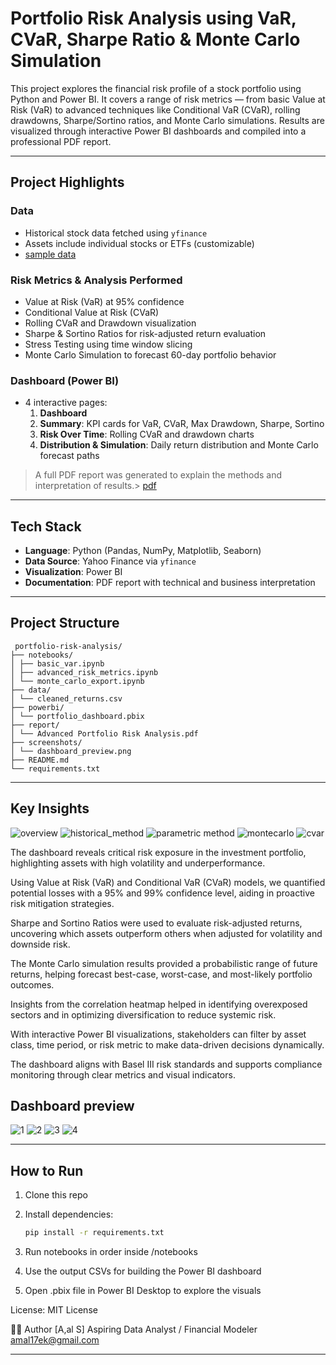 #  Portfolio Risk Analysis using VaR, CVaR, Sharpe Ratio & Monte Carlo Simulation

This project explores the financial risk profile of a stock portfolio using Python and Power BI. It covers a range of risk metrics — from basic Value at Risk (VaR) to advanced techniques like Conditional VaR (CVaR), rolling drawdowns, Sharpe/Sortino ratios, and Monte Carlo simulations. Results are visualized through interactive Power BI dashboards and compiled into a professional PDF report.

---

##  Project Highlights

###  Data
- Historical stock data fetched using `yfinance`
- Assets include individual stocks or ETFs (customizable)
- [sample data](https://github.com/intheperkofextinction/VaR-for-portfolio/blob/main/portfolio_daily_returns.csv)

###  Risk Metrics & Analysis Performed
- Value at Risk (VaR) at 95% confidence
- Conditional Value at Risk (CVaR)
- Rolling CVaR and Drawdown visualization
- Sharpe & Sortino Ratios for risk-adjusted return evaluation
- Stress Testing using time window slicing
- Monte Carlo Simulation to forecast 60-day portfolio behavior

###  Dashboard (Power BI)
- 4 interactive pages:
  1. **Dashboard**
  2. **Summary**: KPI cards for VaR, CVaR, Max Drawdown, Sharpe, Sortino
  3. **Risk Over Time**: Rolling CVaR and drawdown charts
  4. **Distribution & Simulation**: Daily return distribution and Monte Carlo forecast paths

> A full PDF report was generated to explain the methods and interpretation of results.> 
[pdf](https://github.com/intheperkofextinction/VaR-for-portfolio/blob/main/Advanced%20Portfolio%20Risk%20Analysis%20(1).pdf)

---

## Tech Stack

- **Language**: Python (Pandas, NumPy, Matplotlib, Seaborn)
- **Data Source**: Yahoo Finance via `yfinance`
- **Visualization**: Power BI
- **Documentation**: PDF report with technical and business interpretation

---

##  Project Structure

```
 portfolio-risk-analysis/
├── notebooks/
│ ├── basic_var.ipynb
│ ├── advanced_risk_metrics.ipynb
│ └── monte_carlo_export.ipynb
├── data/
│ └── cleaned_returns.csv
├── powerbi/
│ └── portfolio_dashboard.pbix
├── report/
│ └── Advanced Portfolio Risk Analysis.pdf
├── screenshots/
│ └── dashboard_preview.png
├── README.md
└── requirements.txt
```
---

##  Key Insights

![overview](https://github.com/intheperkofextinction/VaR-for-portfolio/blob/main/Portfolio%20Value%20Over%20Time.png)
![historical_method](https://github.com/intheperkofextinction/VaR-for-portfolio/blob/main/Portfolio_var_historical_method.png)
![parametric method](https://github.com/intheperkofextinction/VaR-for-portfolio/blob/main/Portfolio%20parametric%20var.png)
![montecarlo](https://github.com/intheperkofextinction/VaR-for-portfolio/blob/main/Portfolio%20monte%20carlo.png)
![cvar](https://github.com/intheperkofextinction/VaR-for-portfolio/blob/main/PortfolioVaR%20and%20CVar.png)

The dashboard reveals critical risk exposure in the investment portfolio, highlighting assets with high volatility and underperformance.

Using Value at Risk (VaR) and Conditional VaR (CVaR) models, we quantified potential losses with a 95% and 99% confidence level, aiding in proactive risk mitigation strategies.

Sharpe and Sortino Ratios were used to evaluate risk-adjusted returns, uncovering which assets outperform others when adjusted for volatility and downside risk.

The Monte Carlo simulation results provided a probabilistic range of future returns, helping forecast best-case, worst-case, and most-likely portfolio outcomes.

Insights from the correlation heatmap helped in identifying overexposed sectors and in optimizing diversification to reduce systemic risk.

With interactive Power BI visualizations, stakeholders can filter by asset class, time period, or risk metric to make data-driven decisions dynamically.

The dashboard aligns with Basel III risk standards and supports compliance monitoring through clear metrics and visual indicators.

## Dashboard preview

![1](https://github.com/intheperkofextinction/VaR-for-portfolio/blob/main/Screenshot%202025-07-17%20133823.png)
![2](https://github.com/intheperkofextinction/VaR-for-portfolio/blob/main/Screenshot%202025-07-17%20133851.png)
![3](https://github.com/intheperkofextinction/VaR-for-portfolio/blob/main/Screenshot%202025-07-17%20133919.png)
![4](https://github.com/intheperkofextinction/VaR-for-portfolio/blob/main/Screenshot%202025-07-17%20133939.png)

---
## How to Run

1. Clone this repo
   
2. Install dependencies:
   ```bash
   pip install -r requirements.txt
   
3. Run notebooks in order inside /notebooks

4. Use the output CSVs for building the Power BI dashboard

5. Open .pbix file in Power BI Desktop to explore the visuals

License:
MIT License

🙋‍♂ Author
[A,al S]
Aspiring Data Analyst / Financial Modeler
amal17ek@gmail.com



---


